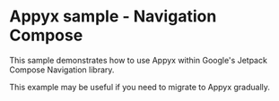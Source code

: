 # Appyx sample - Navigation Compose

This sample demonstrates how to use Appyx within Google's Jetpack Compose Navigation library.

This example may be useful if you need to migrate to Appyx gradually.
